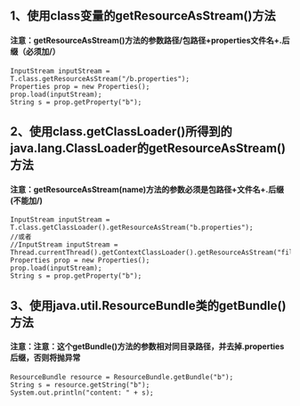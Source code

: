 ## 1、使用class变量的getResourceAsStream()方法
#### 注意：getResourceAsStream()方法的参数路径/包路径+properties文件名+.后缀（必须加/）

```
InputStream inputStream = T.class.getResourceAsStream("/b.properties");
Properties prop = new Properties();
prop.load(inputStream);
String s = prop.getProperty("b");
```

## 2、使用class.getClassLoader()所得到的java.lang.ClassLoader的getResourceAsStream()方法 
#### 注意：getResourceAsStream(name)方法的参数必须是包路径+文件名+.后缀(不能加/)

```
InputStream inputStream = T.class.getClassLoader().getResourceAsStream("b.properties");
//或者
//InputStream inputStream = Thread.currentThread().getContextClassLoader().getResourceAsStream("file/a.properties");
Properties prop = new Properties();
prop.load(inputStream);
String s = prop.getProperty("b");
```

## 3、使用java.util.ResourceBundle类的getBundle()方法
#### 注意：注意：这个getBundle()方法的参数相对同目录路径，并去掉.properties后缀，否则将抛异常

```
ResourceBundle resource = ResourceBundle.getBundle("b");
String s = resource.getString("b");
System.out.println("content: " + s);
```




